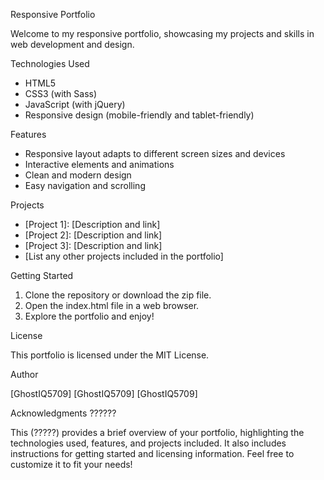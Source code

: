 Responsive Portfolio

Welcome to my responsive portfolio, showcasing my projects and skills in web development and design.

Technologies Used

- HTML5
- CSS3 (with Sass)
- JavaScript (with jQuery)
- Responsive design (mobile-friendly and tablet-friendly)

Features

- Responsive layout adapts to different screen sizes and devices
- Interactive elements and animations
- Clean and modern design
- Easy navigation and scrolling

Projects

- [Project 1]: [Description and link]
- [Project 2]: [Description and link]
- [Project 3]: [Description and link]
- [List any other projects included in the portfolio]

Getting Started

1. Clone the repository or download the zip file.
2. Open the index.html file in a web browser.
3. Explore the portfolio and enjoy!

License

This portfolio is licensed under the MIT License.

Author

[GhostIQ5709]
[GhostIQ5709]
[GhostIQ5709]

Acknowledgments
??????

This (?????) provides a brief overview of your portfolio, highlighting the technologies used, features, and projects included. It also includes instructions for getting started and licensing information. Feel free to customize it to fit your needs!
